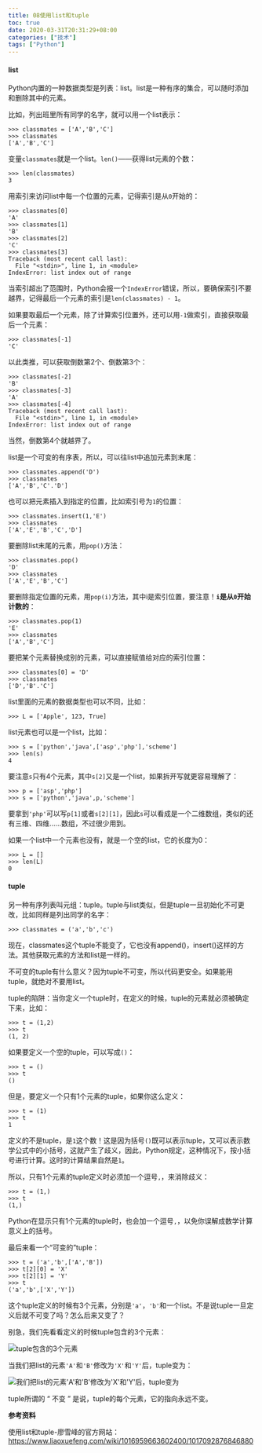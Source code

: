 ```yaml
---
title: 08使用list和tuple
toc: true
date: 2020-03-31T20:31:29+08:00
categories: ["技术"]
tags: ["Python"]
---
```


#### list

Python内置的一种数据类型是列表：list。list是一种有序的集合，可以随时添加和删除其中的元素。

<!--more-->

比如，列出班里所有同学的名字，就可以用一个list表示：

```
>>> classmates = ['A','B','C']
>>> classmates
['A','B','C']
```

变量`classmates`就是一个list。`len()`——获得list元素的个数：

```
>>> len(classmates)
3
```

用索引来访问list中每一个位置的元素，记得索引是从`0`开始的：

```
>>> classmates[0]
'A'
>>> classmates[1]
'B'
>>> classmates[2]
'C'
>>> classmates[3]
Traceback (most recent call last):
  File "<stdin>", line 1, in <module>
IndexError: list index out of range
```

当索引超出了范围时，Python会报一个`IndexError`错误，所以，要确保索引不要越界，记得最后一个元素的索引是`len(classmates) - 1`。

如果要取最后一个元素，除了计算索引位置外，还可以用`-1`做索引，直接获取最后一个元素：

```
>>> classmates[-1]
'C'
```

以此类推，可以获取倒数第2个、倒数第3个：

```
>>> classmates[-2]
'B'
>>> classmates[-3]
'A'
>>> classmates[-4]
Traceback (most recent call last):
  File "<stdin>", line 1, in <module>
IndexError: list index out of range
```

当然，倒数第4个就越界了。

list是一个可变的有序表，所以，可以往list中追加元素到末尾：

```
>>> classmates.append('D')
>>> classmates
['A','B','C'.'D']
```

也可以把元素插入到指定的位置，比如索引号为`1`的位置：

```
>>> classmates.insert(1,'E')
>>> classmates
['A','E','B','C','D']
```

要删除list末尾的元素，用`pop()`方法：

```
>>> classmates.pop()
'D'
>>> classmates
['A','E','B','C']
```

要删除指定位置的元素，用`pop(i)`方法，其中i是索引位置，要注意！**`i`是从`0`开始计数的**：

```
>>> classmates.pop(1)
'E'
>>> classmates
['A','B','C']
```

要把某个元素替换成别的元素，可以直接赋值给对应的索引位置：

```
>>> classmates[0] = 'D'
>>> classmates
['D','B'.'C']
```

list里面的元素的数据类型也可以不同，比如：

```
>>> L = ['Apple', 123, True]
```

list元素也可以是一个list，比如：

```
>>> s = ['python','java',['asp','php'],'scheme']
>>> len(s)
4
```

要注意`s`只有4个元素，其中`s[2]`又是一个list，如果拆开写就更容易理解了：

```
>>> p = ['asp','php']
>>> s = ['python','java',p,'scheme']
```

要拿到`'php'`可以写`p[1]`或者`s[2][1]`，因此`s`可以看成是一个二维数组，类似的还有三维、四维……数组，不过很少用到。

如果一个list中一个元素也没有，就是一个空的list，它的长度为0：

```
>>> L = []
>>> len(L)
0
```



#### tuple

另一种有序列表叫元组：tuple。tuple与list类似，但是tuple一旦初始化不可更改，比如同样是列出同学的名字：

```
>>> classmates = ('a','b','c')
```

现在，classmates这个tuple不能变了，它也没有append()，insert()这样的方法。其他获取元素的方法和list是一样的。

不可变的tuple有什么意义？因为tuple不可变，所以代码更安全。如果能用tuple，就绝对不要用list。

tuple的陷阱：当你定义一个tuple时，在定义的时候，tuple的元素就必须被确定下来，比如：

```
>>> t = (1,2)
>>> t
(1, 2)
```

如果要定义一个空的tuple，可以写成`()`：

```
>>> t = ()
>>> t
()
```

但是，要定义一个只有1个元素的tuple，如果你这么定义：

```
>>> t = (1)
>>> t
1
```

定义的不是tuple，是`1`这个数！这是因为括号`()`既可以表示tuple，又可以表示数学公式中的小括号，这就产生了歧义，因此，Python规定，这种情况下，按小括号进行计算。这时的计算结果自然是`1`。

所以，只有1个元素的tuple定义时必须加一个逗号`,`，来消除歧义：

```
>>> t = (1,)
>>> t
(1,)
```

Python在显示只有1个元素的tuple时，也会加一个逗号`,`，以免你误解成数学计算意义上的括号。

最后来看一个“可变的”tuple：

```
>>> t = ('a','b',['A','B'])
>>> t[2][0] = 'X'
>>> t[2][1] = 'Y'
>>> t
('a','b',['X','Y'])
```

这个tuple定义的时候有3个元素，分别是`'a'`，`'b'`和一个list。不是说tuple一旦定义后就不可变了吗？怎么后来又变了？

别急，我们先看看定义的时候tuple包含的3个元素：

![tuple包含的3个元素](https://raw.githubusercontent.com/Gaotianhe/images/master/hexoblog/20200331/0.jpeg)

当我们把list的元素`'A'`和`'B'`修改为`'X'`和`'Y'`后，tuple变为：

![我们把list的元素`'A'`和`'B'`修改为`'X'`和`'Y'`后，tuple变为](https://raw.githubusercontent.com/Gaotianhe/images/master/hexoblog/20200331/1.jpeg)

tuple所谓的 “ 不变 ” 是说，tuple的每个元素，它的指向永远不变。

**参考资料**

使用list和tuple-廖雪峰的官方网站：https://www.liaoxuefeng.com/wiki/1016959663602400/1017092876846880
